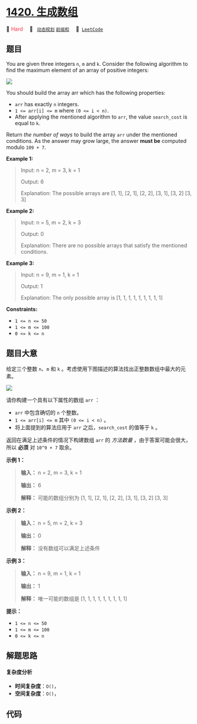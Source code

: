 # [1420. 生成数组](https://leetcode.com/problems/build-array-where-you-can-find-the-maximum-exactly-k-comparisons)

🔴 <font color=#ff334b>Hard</font>&emsp; 🔖&ensp; [`动态规划`](/leetcode/outline/tag/dynamic-programming.md) [`前缀和`](/leetcode/outline/tag/prefix-sum.md)&emsp; 🔗&ensp;[`LeetCode`](https://leetcode.com/problems/build-array-where-you-can-find-the-maximum-exactly-k-comparisons)

## 题目

You are given three integers `n`, `m` and `k`. Consider the following
algorithm to find the maximum element of an array of positive integers:

![](https://assets.leetcode.com/uploads/2020/04/02/e.png)

You should build the array arr which has the following properties:

  * `arr` has exactly `n` integers.
  * `1 <= arr[i] <= m` where `(0 <= i < n)`.
  * After applying the mentioned algorithm to `arr`, the value `search_cost` is equal to `k`.

Return _the number of ways_ to build the array `arr` under the mentioned
conditions. As the answer may grow large, the answer **must be** computed
modulo `109 + 7`.



**Example 1:**

> Input: n = 2, m = 3, k = 1
> 
> Output: 6
> 
> Explanation: The possible arrays are [1, 1], [2, 1], [2, 2], [3, 1], [3, 2] [3, 3]

**Example 2:**

> Input: n = 5, m = 2, k = 3
> 
> Output: 0
> 
> Explanation: There are no possible arrays that satisfy the mentioned conditions.

**Example 3:**

> Input: n = 9, m = 1, k = 1
> 
> Output: 1
> 
> Explanation: The only possible array is [1, 1, 1, 1, 1, 1, 1, 1, 1]

**Constraints:**

  * `1 <= n <= 50`
  * `1 <= m <= 100`
  * `0 <= k <= n`


## 题目大意

给定三个整数 `n`、`m` 和 `k` 。考虑使用下图描述的算法找出正整数数组中最大的元素。

![](https://assets.leetcode-cn.com/aliyun-lc-upload/uploads/2020/04/19/e.png)

请你构建一个具有以下属性的数组 `arr` ：

  * `arr` 中包含确切的 `n` 个整数。
  * `1 <= arr[i] <= m` 其中 `(0 <= i < n)` 。
  * 将上面提到的算法应用于 `arr` 之后，`search_cost` 的值等于 `k` 。

返回在满足上述条件的情况下构建数组 `arr` 的 _方法数量_  ，由于答案可能会很大，所以 **必须** 对 `10^9 + 7` 取余。



**示例 1：**

> 
> 
> 
> 
> 
> **输入：** n = 2, m = 3, k = 1
> 
> **输出：** 6
> 
> **解释：** 可能的数组分别为 [1, 1], [2, 1], [2, 2], [3, 1], [3, 2] [3, 3]
> 
> 

**示例 2：**

> 
> 
> 
> 
> 
> **输入：** n = 5, m = 2, k = 3
> 
> **输出：** 0
> 
> **解释：** 没有数组可以满足上述条件
> 
> 

**示例 3：**

> 
> 
> 
> 
> 
> **输入：** n = 9, m = 1, k = 1
> 
> **输出：** 1
> 
> **解释：** 唯一可能的数组是 [1, 1, 1, 1, 1, 1, 1, 1, 1]
> 
> 



**提示：**

  * `1 <= n <= 50`
  * `1 <= m <= 100`
  * `0 <= k <= n`


## 解题思路

#### 复杂度分析

- **时间复杂度**：`O()`，
- **空间复杂度**：`O()`，

## 代码

```javascript

```